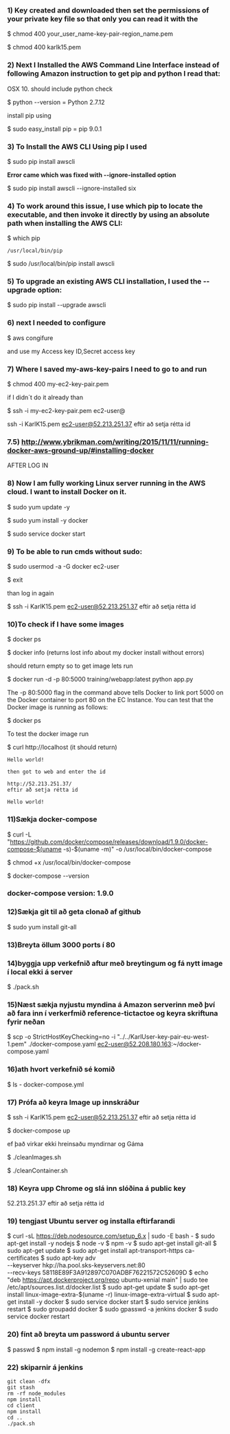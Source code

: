 ### 1) Key created and downloaded then set the permissions of your private key file so that only you can read it with the

  $ chmod 400 your_user_name-key-pair-region_name.pem

  $ chmod 400 karlk15.pem

### 2) Next I Installed the AWS Command Line Interface instead of following Amazon instruction to get pip and python I read that:

  OSX 10. should include python check

  $ python --version = Python 2.7.12

  install pip using

  $ sudo easy_install pip = pip 9.0.1

### 3) To Install the AWS CLI Using pip I used

  $ sudo pip install awscli

  __Error came which was fixed with --ignore-installed option__

  $ sudo pip install awscli --ignore-installed six

### 4) To work around this issue,  I use which pip to locate the executable, and then invoke it directly by using an absolute path when installing the AWS CLI:

  $ which pip

    /usr/local/bin/pip

  $ sudo /usr/local/bin/pip install awscli

### 5) To upgrade an existing AWS CLI installation, I used the --upgrade option:

  $ sudo pip install --upgrade awscli

### 6) next I needed to configure

  $ aws congifure

  and use my Access key ID,Secret access key

### 7) Where I saved my-aws-key-pairs I need to go to and run

  $ chmod 400 my-ec2-key-pair.pem

  if I didn´t do it already than

  $ ssh -i my-ec2-key-pair.pem ec2-user@<EC2-INSTANCE-PUBLIC-IP-ADDRESS>

  ssh -i KarlK15.pem ec2-user@52.213.251.37                                     eftir að setja rétta id

### 7.5) http://www.ybrikman.com/writing/2015/11/11/running-docker-aws-ground-up/#installing-docker

AFTER LOG IN
### 8) Now I am fully working Linux server running in the AWS cloud. I want to install Docker on it.

  $ sudo yum update -y

  $ sudo yum install -y docker

  $ sudo service docker start

### 9) To be able to run cmds without sudo:

  $ sudo usermod -a -G docker ec2-user

  $ exit

  than log in again

  $ ssh -i KarlK15.pem ec2-user@52.213.251.37                                   eftir að setja rétta id

### 10)To check if I have some images

  $ docker ps

  $ docker info (returns lost info about my docker install without errors)

should return empty so to get image lets run

  $ docker run -d -p 80:5000 training/webapp:latest python app.py

  The -p 80:5000 flag in the command above tells Docker to link port 5000 on the Docker container to port 80 on the EC Instance. You can test that the Docker image is running as follows:

  $ docker ps

  To test the docker image run

  $ curl http://localhost (it should return)

    Hello world!

    then got to web and enter the id

    http://52.213.251.37/                                                       eftir að setja rétta id

    Hello world!

### 11)Sækja docker-compose

  $ curl -L "https://github.com/docker/compose/releases/download/1.9.0/docker-compose-$(uname -s)-$(uname -m)" -o /usr/local/bin/docker-compose

  $ chmod +x /usr/local/bin/docker-compose

  $ docker-compose --version

### docker-compose version: 1.9.0

### 12)Sækja git til að geta clonað af github

  $ sudo yum install git-all

### 13)Breyta öllum 3000 ports í 80

### 14)byggja upp verkefnið aftur með breytingum og fá nytt image í local ekki á server

  $ ./pack.sh

### 15)Næst sækja nyjustu myndina á Amazon serverinn með því að fara inn í verkerfmið reference-tictactoe og keyra skriftuna fyrir neðan

  $ scp -o StrictHostKeyChecking=no -i "../../KarlUser-key-pair-eu-west-1.pem" ./docker-compose.yaml ec2-user@52.208.180.163:~/docker-compose.yaml


### 16)ath hvort verkefnið sé komið

  $ ls
    - docker-compose.yml

### 17) Prófa að keyra Image up innskráður

  $ ssh -i KarlK15.pem ec2-user@52.213.251.37                                   eftir að setja rétta id

  $ docker-compose up

  ef það virkar ekki hreinsaðu myndirnar og Gáma

  $ ./cleanImages.sh

  $ ./cleanContainer.sh

### 18) Keyra upp Chrome og slá inn slóðina á public key

  52.213.251.37                                                                 eftir að setja rétta id


### 19) tengjast Ubuntu server og installa eftirfarandi

  $ curl -sL https://deb.nodesource.com/setup_6.x | sudo -E bash -
  $ sudo apt-get install -y nodejs
  $ node -v
  $ npm -v
  $ sudo apt-get install git-all
  $ sudo apt-get update
  $ sudo apt-get install apt-transport-https ca-certificates
  $ sudo apt-key adv \
                 --keyserver hkp://ha.pool.sks-keyservers.net:80 \
                 --recv-keys 58118E89F3A912897C070ADBF76221572C52609D
  $ echo "deb https://apt.dockerproject.org/repo ubuntu-xenial main" | sudo tee /etc/apt/sources.list.d/docker.list
  $ sudo apt-get update
  $ sudo apt-get install linux-image-extra-$(uname -r) linux-image-extra-virtual
  $ sudo apt-get install -y docker
  $ sudo service docker start
  $ sudo service jenkins restart
  $ sudo groupadd docker
  $ sudo gpasswd -a jenkins docker
  $ sudo service docker restart

### 20) fínt að breyta um password á ubuntu server

  $ passwd
  $ npm install -g nodemon
  $ npm install -g create-react-app

### 22) skiparnir á jenkins

    git clean -dfx
    git stash
    rm -rf node_modules
    npm install
    cd client
    npm install
    cd ..
    ./pack.sh
